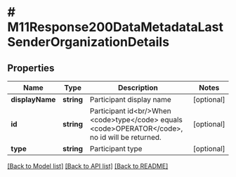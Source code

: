 # # M11Response200DataMetadataLastSenderOrganizationDetails

## Properties

Name | Type | Description | Notes
------------ | ------------- | ------------- | -------------
**displayName** | **string** | Participant display name | [optional]
**id** | **string** | Participant id&lt;br/&gt;When &lt;code&gt;type&lt;/code&gt; equals &lt;code&gt;OPERATOR&lt;/code&gt;, no id will be returned. | [optional]
**type** | **string** | Participant type | [optional]

[[Back to Model list]](../../README.md#models) [[Back to API list]](../../README.md#endpoints) [[Back to README]](../../README.md)
